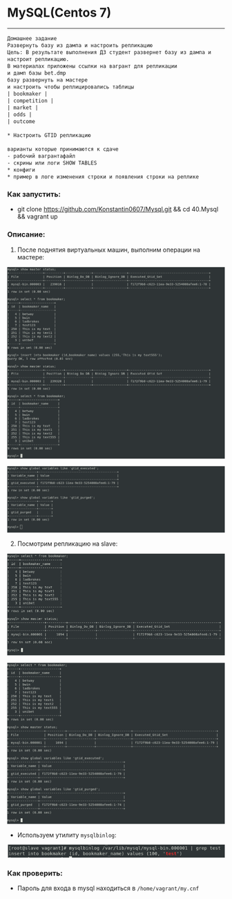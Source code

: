 # MySQL(Centos 7)
----------------------------------------------------------------------- 

```
Домашнее задание
Развернуть базу из дампа и настроить репликацию
Цель: В результате выполнения ДЗ студент развернет базу из дампа и настроит репликацию.
В материалах приложены ссылки на вагрант для репликации
и дамп базы bet.dmp
базу развернуть на мастере
и настроить чтобы реплицировались таблицы
| bookmaker |
| competition |
| market |
| odds |
| outcome

* Настроить GTID репликацию

варианты которые принимаются к сдаче
- рабочий вагрантафайл
- скрины или логи SHOW TABLES
* конфиги
* пример в логе изменения строки и появления строки на реплике  
```

### Как запустить:
- git clone https://github.com/Konstantin0607/Mysql.git && cd 40.Mysql && vagrant up

### Описание:

1. После поднятия виртуальных машин, выполним операции на мастере:

![Image 1](https://github.com/Konstantin0607/Mysql/blob/master/screenshots/master.png)

![Image 2](https://github.com/Konstantin0607/Mysql/blob/master/screenshots/master2.png)

2. Посмотрим репликацию на slave:

![Image 3](https://github.com/Konstantin0607/Mysql/blob/master/screenshots/slave.png)

![Image 4](https://github.com/Konstantin0607/Mysql/blob/master/screenshots/slave2.png)

- Используем утилиту ```mysqlbinlog```:

![Image 5](https://github.com/Konstantin0607/Mysql/blob/master/screenshots/binlog.png)

### Как проверить:

- Пароль для входа в mysql находиться в ```/home/vagrant/my.cnf```